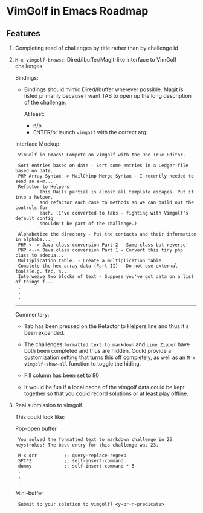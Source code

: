 # VimGolf in Emacs Roadmap

## Features

1. Completing read of challenges by title rather than by challenge id

2. `M-x vimgolf-browse`: Dired/Ibuffer/Magit-like interface to VimGolf challenges.

    Bindings:

    - Bindings should mimic Dired/Ibuffer wherever possible. Magit is listed primarily because I want TAB to open up the long description of the challenge.

        At least:

        - n/p
        - ENTER/o: launch `vimgolf` with the correct arg.

    Interface Mockup:

        VimGolf in Emacs! Compete on vimgolf with the One True Editor.

        Sort entries based on date - Sort some entries in a Ledger-file based on date.
        PHP Array Syntax -> MailChimp Merge Syntax - I recently needed to send an e-m...
        Refactor to Helpers
                This Rails partial is almost all template escapes. Put it into a helper,
                and refactor each case to methods so we can build out the controls for
                each. (I've converted to tabs - fighting with Vimgolf's default config
                shouldn't be part of the challenge.)

        Alphabetize the directory - Put the contacts and their information in alphabe...
        PHP <--> Java class conversion Part 2 - Same class but reverse!
        PHP <--> Java class conversion Part 1 - Convert this tiny php class to adequa...
        Multiplication table. - Create a multiplication table.
        Complete the hex array data (Part II) - Do not use external tools(e.g. tac, s...
        Interweave two blocks of text - Suppose you've got data on a list of things f...
        .
        .
        .

    --------------------------------------------------------------------------------

    Commentary:

    - Tab has been pressed on the Refactor to Helpers line and thus it's been expanded.

    - The challenges `formatted text to markdown` and `Line Zipper` have both been completed and thus are hidden. Could provide a customization setting that turns this off completely, as well as an `M-x vimgolf-show-all` function to toggle the hiding.

    - Fill column has been set to 80

    - It would be fun if a local cache of the vimgolf data could be kept together so that you could record solutions or at least play offline.

3. Real submission to vimgolf.

    This could look like:

    Pop-open buffer

        You solved the formatted text to markdown challenge in 25 keystrokes! The best entry for this challenge was 23.

        M-x qrr          ;; query-replace-regexp
        SPC*2            ;; self-insert-command
        dummy            ;; self-insert-command * 5
        .
        .
        .

    Mini-buffer

        Submit to your solution to vimgolf? <y-or-n-predicate>
